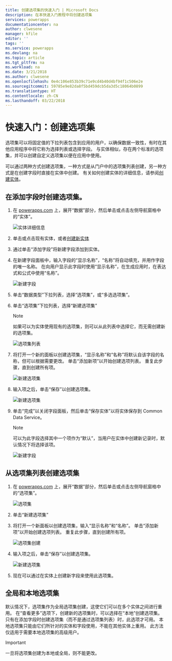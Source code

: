 ```yaml
---
title: 创建选项集的快速入门 | Microsoft Docs
description: 在本快速入门教程中将创建选项集
services: powerapps
documentationcenter: na
author: clwesene
manager: kfile
editor: ''
tags: ''
ms.service: powerapps
ms.devlang: na
ms.topic: article
ms.tgt_pltfrm: na
ms.workload: na
ms.date: 3/21/2018
ms.author: clwesene
ms.openlocfilehash: 0e4c106e853b39c71e9cd4b40d4bf94f1c506e2e
ms.sourcegitcommit: 59785e9e82da8f5bd459dcb5da3d5c18064b0899
ms.translationtype: HT
ms.contentlocale: zh-CN
ms.lasthandoff: 03/22/2018
---
```

# <a name="quickstart-create-an-option-set"></a>快速入门：创建选项集

选项集可以将固定值的下拉列表包含到应用的用户，以确保数据一致性，有时在其他应用程序中将它称为选择列表或选择字段。 与实体相似，存在两个标准的选项集，并可以创建自定义选项集以便在应用中使用。

可以通过两种方式创建选项集，一种方式是从门户中的选项集列表创建，另一种方式是在创建字段时直接在实体中创建。 有关如何创建实体的详细信息，请参阅[创建实体](data-platform-create-entity.md)。

## <a name="creating-an-option-set-while-adding-a-field"></a>在添加字段时创建选项集。

1. 在 [powerapps.com](https://web.powerapps.com) 上，展开“数据”部分，然后单击或点击左侧导航窗格中的“实体”。

    ![实体详细信息](./media/data-platform-cds-create-entity/entitylist.png "实体列表")

2. 单击或点击现有实体，或者[创建新实体](data-platform-create-entity.md)

3. 通过单击“添加字段”将新建字段添加到实体。

4. 在新建字段面板中，输入字段的“显示名称”，“名称”将自动填充，并用作字段的唯一名称。 在向用户显示此字段时使用“显示名称”，在生成应用时，在表达式和公式中使用“名称”。

    ![新建字段](./media/data-platform-cds-create-entity/newfieldpanel.png "新建字段面板")

5. 单击“数据类型”下拉列表，选择“选项集”，或“多选选项集”。

6. 单击“选项集”下拉列表，选择“新建选项集”

    > [!NOTE]
    > 如果可以为实体使用现有的选项集，则可以从此列表中选择它，而无需创建新的选项集。

    ![选项集列表](./media/data-platform-cds-newoptionset/fieldpanel-1.png "选项集列表")

7. 将打开一个新的面板以创建选项集，“显示名称”和“名称”将默认自该字段的名称，但可以根据需要更改。 单击“添加新项”以开始创建选项列表。 重复此步骤，直到创建所有项。

    ![新建选项集](./media/data-platform-cds-newoptionset/field-optionsetpanel.png "新建选项集")

8. 输入项之后，单击“保存”以创建选项集。

    ![新建选项集](./media/data-platform-cds-newoptionset/field-optionsetpanel-values.png "新建选项集")

9. 单击“完成”以关闭字段面板，然后单击“保存实体”以将实体保存到 Common Data Service。

    > [!NOTE]
    > 可以为此字段选择其中一个项作为“默认”，当用户在实体中创建新记录时，默认情况下将选择该项。

    ![新建字段](./media/data-platform-cds-newoptionset/fieldpanel-2.png "新建字段面板")

## <a name="creating-an-option-set-from-the-option-set-list"></a>从选项集列表创建选项集

1. 在 [powerapps.com](https://web.powerapps.com) 上，展开“数据”部分，然后单击或点击左侧导航窗格中的“选项集”。

    ![选项集](./media/data-platform-cds-newoptionset/optionsetlist.png "选项集列表")

2. 单击“新建选项集”

3. 将打开一个新面板以创建选项集，输入“显示名称”和“名称”。 单击“添加新项”以开始创建选项列表。 重复此步骤，直到创建所有项。

    ![选项集创建](./media/data-platform-cds-newoptionset/optionset-create.png "选项集创建")

4. 输入项之后，单击“保存”以创建选项集。

    ![新建选项集](./media/data-platform-cds-newoptionset/optionset-create-values.png "新建选项集")

5. 现在可以通过在实体上创建新字段来使用此选项集。

## <a name="global-and-local-option-sets"></a>全局和本地选项集

默认情况下，选项集作为全局选项集创建，这使它们可以在多个实体之间进行重用。 在“查看更多”选项下，创建新的选项集时，可以选择在“本地”创建选项集。 只有在添加字段时创建选项集（而不是通过选项集列表）时，此选项才可用。 本地选项集只能由它们所针对的实体和字段使用，不能在其他实体上重用。 此方法仅适用于需要本地选项集的高级用户。

> [!IMPORTANT]
> 一旦将选项集创建为本地或全局，则不能更改。